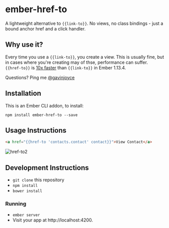 # ember-href-to

A lightweight alternative to `{{link-to}}`. No views, no class bindings - just a bound anchor href and a click handler.

## Why use it?

Every time you use a `{{link-to}}`, you create a view. This is usually fine, but in cases where you're creating may of thse, performance can suffer. `{{href-to}}` is [10x faster](https://github.com/GavinJoyce/ember-performance/pull/1) than `{{link-to}}` in Ember 1.13.4.

Questions? Ping me [@gavinjoyce](https://twitter.com/gavinjoyce)

## Installation

This is an Ember CLI addon, to install:

`npm install ember-href-to --save`

## Usage Instructions

```html
<a href="{{href-to 'contacts.contact' contact}}">View Contact</a>
```

![href-to2](https://cloud.githubusercontent.com/assets/2526/8709271/0a8b934a-2b39-11e5-8f24-89ece7d6c45d.gif)

## Development Instructions

* `git clone` this repository
* `npm install`
* `bower install`

### Running

* `ember server`
* Visit your app at http://localhost:4200.

